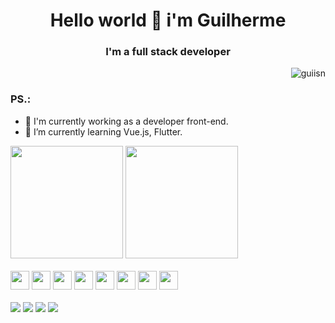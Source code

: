 <h1 align= "center" >Hello world 👋 i'm Guilherme</h1>
<h3 align= "center">I'm a full stack developer</h3>

<p align = "right"> <img src = "https://komarev.com/ghpvc/?username=maximosdrr" alt = "guiisn" /> </p>

### PS.:

- 🔭 I'm currently working as a developer front-end.
- 🌱 I’m currently learning Vue.js, Flutter.

<div>
  <img height='180em' src="https://github-readme-stats.vercel.app/api?username=guiisn&show_icons=true&theme=tokyonight" />
  <img height='180em' src="https://github-readme-stats.vercel.app/api/top-langs/?username=guiisn&layout=compact&theme=tokyonight" />
</div>

</br>

<div>
  <img height='30em' src = "https://cdn.jsdelivr.net/gh/devicons/devicon/icons/python/python-original.svg" />
  <img height='30em' src = "https://cdn.jsdelivr.net/gh/devicons/devicon/icons/html5/html5-original.svg" />
  <img height='30em' src = "https://cdn.jsdelivr.net/gh/devicons/devicon/icons/css3/css3-original.svg" />
  <img height='30em' src = "https://cdn.jsdelivr.net/gh/devicons/devicon/icons/javascript/javascript-original.svg" />
  <img height='30em' src = "https://cdn.jsdelivr.net/gh/devicons/devicon/icons/typescript/typescript-original.svg" />
  <img height='30em' src = "https://cdn.jsdelivr.net/gh/devicons/devicon/icons/nodejs/nodejs-original.svg" />
  <img height='30em' src = "https://cdn.jsdelivr.net/gh/devicons/devicon/icons/express/express-original.svg" />
  <img height='30em' src = "https://cdn.jsdelivr.net/gh/devicons/devicon/icons/react/react-original.svg" />
</div>

</br>

<div>
  <a href='https://devicon.dev/'> <img src='https://img.shields.io/badge/Instagram-E4405F?style=for-the-badge&logo=instagram&logoColor=white' /></a>
  <a href='https://devicon.dev/'> <img src='https://img.shields.io/badge/LinkedIn-0077B5?style=for-the-badge&logo=linkedin&logoColor=white' /></a>
  <a href='https://devicon.dev/'> <img src='https://img.shields.io/badge/Gmail-D14836?style=for-the-badge&logo=gmail&logoColor=white' /></a>
  <a href='https://devicon.dev/'> <img src='https://img.shields.io/badge/WhatsApp-25D366?style=for-the-badge&logo=whatsapp&logoColor=white' /></a>
</div>
